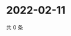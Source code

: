 # 2022-02-11

共 0 条

<!-- BEGIN WEIBO -->
<!-- 最后更新时间 Fri Feb 11 2022 22:08:39 GMT+0800 (China Standard Time) -->

<!-- END WEIBO -->
